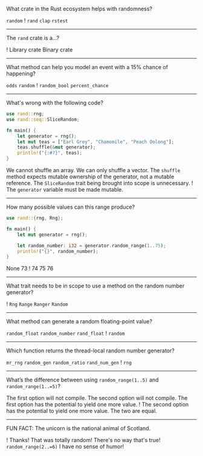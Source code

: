 What crate in the Rust ecosystem helps with randomness?

`random`
! `rand`
`clap`
`rstest`

---

The `rand` crate is a...?

! Library crate
Binary crate

---

What method can help you model an event with a 15% chance of happening?

`odds`
`random`
! `random_bool`
`percent_chance`

---

What's wrong with the following code?

```rust
use rand::rng;
use rand::seq::SliceRandom;

fn main() {
    let generator = rng();
    let mut teas = ["Earl Grey", "Chamomile", "Peach Oolong"];
    teas.shuffle(&mut generator);
    println!("{:#?}", teas);
}
```

We cannot shuffle an array. We can only shuffle a vector.
The `shuffle` method expects mutable ownership of the generator, not a mutable reference.
The `SliceRandom` trait being brought into scope is unnecessary.
! The `generator` variable must be made mutable.

---

How many possible values can this range produce?

```rust
use rand::{rng, Rng};

fn main() {
    let mut generator = rng();

    let random_number: i32 = generator.random_range(1..75);
    println!("{}", random_number);
}

```

None
73
! 74
75
76

---

What trait needs to be in scope to use a method on the random number generator?

! `Rng`
`Range`
`Ranger`
`Random`

---

What method can generate a random floating-point value?

`random_float`
`random_number`
`rand_float`
! `random`

---

Which function returns the thread-local random number generator?

`mr_rng`
`random_gen`
`random_ratio`
`rand_num_gen`
! `rng`

---

What’s the difference between using `random_range(1..5)` and `random_range(1..=5)`?

The first option will not compile.
The second option will not compile.
The first option has the potential to yield one more value.
! The second option has the potential to yield one more value.
The two are equal.

---

FUN FACT: The unicorn is the national animal of Scotland.

! Thanks! That was totally random!
There's no way that's true!
`random_range(2..=6)`
I have no sense of humor!
